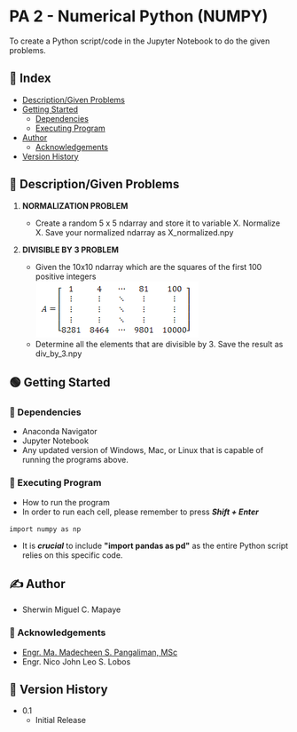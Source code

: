 # PA 2 - Numerical Python (NUMPY)

To create a Python script/code in the Jupyter Notebook to do the given problems.

## :ledger: Index

- [Description/Given Problems](#beginner-descriptiongiven-problems)
- [Getting Started](#green_circle-getting-started)
   - [Dependencies](#electric_plug-dependencies)
   - [Executing Program](#wrench-executing-prorgram)
- [Author](#writing_hand-author)
  - [Acknowledgements](#star2-acknowledgements)
- [Version History](#scroll-version-history)

## :beginner: Description/Given Problems

1. **NORMALIZATION PROBLEM**
   - Create a random 5 x 5 ndarray and store it to variable X. Normalize X. Save your normalized ndarray as X_normalized.npy

2. **DIVISIBLE BY 3 PROBLEM**
   - Given the 10x10 ndarray which are the squares of the first 100 positive integers
     <br>
     ![Alt text](given.png)
   - Determine all the elements that are divisible by 3. Save the result as div_by_3.npy

## :green_circle: Getting Started

### :electric_plug: Dependencies

* Anaconda Navigator
* Jupyter Notebook
* Any updated version of Windows, Mac, or Linux that is capable of running the programs above.

### :wrench: Executing Program

* How to run the program
* In order to run each cell, please remember to press **_Shift + Enter_**
```
import numpy as np
```
* It is **_crucial_** to include __"import pandas as pd"__ as the entire Python script relies on this specific code.

## :writing_hand: Author
* Sherwin Miguel C. Mapaye

### :star2: Acknowledgements
* [Engr. Ma. Madecheen S. Pangaliman, MSc](https://www.ust.edu.ph/profile/pangaliman-ma-madecheen-s)<br>
* Engr. Nico John Leo S. Lobos

## :scroll: Version History
* 0.1
   * Initial Release


